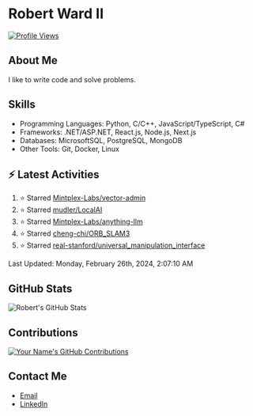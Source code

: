 
# Robert Ward II

[![Profile Views](https://komarev.com/ghpvc/?username=Robert-W-Ward)](https://github.com/Robert-W-Ward)

## About Me
I like to write code and solve problems.

## Skills
- Programming Languages: Python, C/C++, JavaScript/TypeScript, C#
- Frameworks: .NET/ASP.NET, React.js, Node.js, Next.js
- Databases: MicrosoftSQL, PostgreSQL, MongoDB
- Other Tools: Git, Docker, Linux

## :zap: Latest Activities
<!--RECENT_ACTIVITY:start-->
1. ⭐ Starred [Mintplex-Labs/vector-admin](https://github.com/Mintplex-Labs/vector-admin)
2. ⭐ Starred [mudler/LocalAI](https://github.com/mudler/LocalAI)
3. ⭐ Starred [Mintplex-Labs/anything-llm](https://github.com/Mintplex-Labs/anything-llm)
4. ⭐ Starred [cheng-chi/ORB_SLAM3](https://github.com/cheng-chi/ORB_SLAM3)
5. ⭐ Starred [real-stanford/universal_manipulation_interface](https://github.com/real-stanford/universal_manipulation_interface)
<!--RECENT_ACTIVITY:end-->

<!--RECENT_ACTIVITY:last_update-->
Last Updated: Monday, February 26th, 2024, 2:07:10 AM
<!--RECENT_ACTIVITY:last_update_end-->

<!--END_SECTIN:activity-->
## GitHub Stats
![Robert's GitHub Stats](https://github-readme-stats.vercel.app/api?username=Robert-W-Ward&show_icons=true&theme=radical)

## Contributions
[![Your Name's GitHub Contributions](https://github-readme-streak-stats.herokuapp.com/?user=Robert-W-Ward&theme=radical)](https://github.com/your-username)

## Contact Me
- [Email](mailto:robertwesleyward2019@gmail.com)
- [LinkedIn](https://linkedin.com/in/https://www.linkedin.com/in/robert-ward-ii/)
